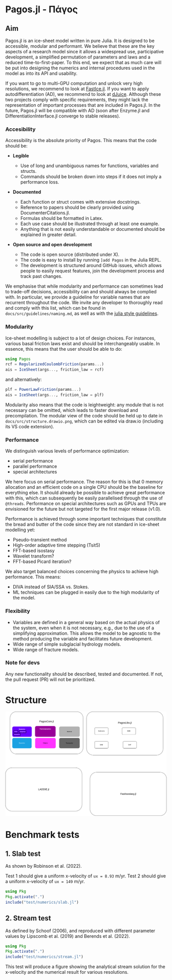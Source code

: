 
# Pagos.jl - Πάγος

<!-- [![Build Status](https://github.com/fesmc/Pagos.jl/actions/workflows/CI.yml/badge.svg?branch=main)](https://github.com/fesmc/Pagos.jl/actions/workflows/CI.yml?query=branch%3Amain) -->

## Aim

Pagos.jl is an ice-sheet model written in pure Julia. It is designed to be accessible,
modular and performant. We believe that these are the key aspects of a research model
since it allows a widespread use, participative development, a simplified permutation
of parameters and laws and a reduced time-to-first-paper. To this end, we expect that as much care will be put into designing the numerics and internal procedures used in the model as into its API and usability.

If you want to go to multi-GPU computation and unlock very high resolutions, we recommend
to look at [FastIce.jl](https://github.com/PTsolvers/FastIce.jl). If you want to apply
autodifferentiation (AD), we recommend to look at [dJuice](https://github.com/DJ4Earth/dJUICE.jl).
Although these two projects comply with specific requirements, they might lack
the representation of important processes that are included in Pagos.jl. In the future,
Pagos.jl will be compatible with AD (soon after Enzyme.jl and DifferentiationInterface.jl
converge to stable releases).

### Accesibility

Accessibility is the absolute priority of Pagos. This means that the code should be:

- **Legible**
  - Use of long and unambiguous names for functions, variables and structs.
  - Commands should be broken down into steps if it does not imply a performance loss.

- **Documented**
  - Each function or struct comes with extensive docstrings.
  - Reference to papers should be clearly provided using DocumenterCitations.jl.
  - Formulas should be formatted in Latex.
  - Each use case should be illustrated through at least one example.
  - Anything that is not easily understandable or documented should be
explained in greater detail.

- **Open source and open development**
  - The code is open source (distributed under X).
  - The code is easy to install by running `]add Pagos` in the Julia REPL.
  - The development is structured around GitHub issues, which allows people to easily
  request features, join the development process and track past changes.

We emphasise that while modularity and performance can sometimes lead to trade-off
decisions, accessibility can and should always be complied with. In particular, we
provide a guideline for variable names that are recurrent throughout the code. We
invite any developer to thoroughly read and comply with this list, which can be found
in `docs/src/guidelines/naming.md`, as well as with the [julia style guidelines](https://docs.julialang.org/en/v1/manual/style-guide/).

### Modularity

Ice-sheet modelling is subject to a lot of design choices. For instances, various basal
friction laws exist and should be interchangeably usable. In essence, this means that
the user should be able to do:

```julia
using Pagos
rcf = RegularizedCoulombFriction(params...)
ais = IceSheet(args..., friction_law = rcf)
```

and alternatively:

```julia
plf = PowerLawFriction(params...)
ais = IceSheet(args..., friction_law = plf)
```

Modularity also means that the code is leightweight: any module that is not necessary
can be omitted, which leads to faster download and precompilation. The modular view of the code should be held up to date in `docs/src/structure.drawio.png`,
which can be edited via draw.io (including its VS code extension).

### Performance

We distinguish various levels of performance optimization:

- serial performance
- parallel performance
- special architectures

We here focus on serial performance. The reason for this is that 0 memory allocation
and an efficient code on a single CPU should be the baseline for everything else.
It should already be possible to achieve great performance with this, which can
subsequently be easily parallelised through the use of `@threads`. Performance on special
architectures such as GPUs and TPUs are envisioned for the future but not targeted for
the first major release (v1.0).

Performance is achieved through some important techniques that constitute the bread
and butter of the code since they are not standard in ice-sheet modelling yet:

- Pseudo-transient method
- High-order adaptive time stepping (Tsit5)
- FFT-based isostasy
- Wavelet transform?
- FFT-based Picard iteration?

We also target balanced choices concerning the physics to achieve high performance. This means:

- DIVA instead of SIA/SSA vs. Stokes.
- ML techniques can be plugged in easily due to the high modularity of the model.

### Flexibility

- Variables are defined in a general way based on the actual physics of the system, even when it is not necessary, e.g., due to the use of a simplifying approximation. This allows the model to be agnostic to the method producing the variable and facilitates future development.
- Wide range of simple subglacial hydrology models.
- Wide range of fracture models.

### Note for devs

Any new functionality should be described, tested and documented. If not, the pull request
(PR) will not be prioritized.

# Structure

![](/docs/src/structure.drawio.png)

# Benchmark tests

## 1. Slab test

As shown by Robinson et al. (2022).

Test 1 should give a uniform x-velocity of `ux = 8.93` m/yr.
Test 2 should give a uniform x-velocity of `ux = 149` m/yr.

```julia
using Pkg
Pkg.activate(".")
include("test/numerics/slab.jl")
```

## 2. Stream test

As defined by Schoof (2006), and reproduced with different parameter values
by Lipscomb et al. (2019) and Berends et al. (2022).

```julia
using Pkg
Pkg.activate(".")
include("test/numerics/stream.jl")
```

This test will produce a figure showing the analytical stream solution
for the x-velocity and the numerical result for various resolutions.
